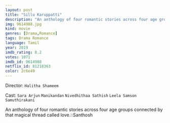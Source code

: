 ```yaml
---
layout: post
title: "Sillu Karuppatti"
description: "An anthology of four romantic stories across four age groups connected by that magical thread called love.::Santhosh.."
img: 9614988.jpg
kind: movie
genres: [Drama,Romance]
tags: Drama Romance 
language: Tamil
year: 2019
imdb_rating: 8.2
votes: 1071
imdb_id: 9614988
netflix_id: 81218363
color: 2c6e49
---
```

Director: `Halitha Shameem`  

Cast: `Sara Arjun` `Manikandan` `Nivedhithaa Sathish` `Leela Samson` `Samuthirakani` 

An anthology of four romantic stories across four age groups connected by that magical thread called love.::Santhosh
